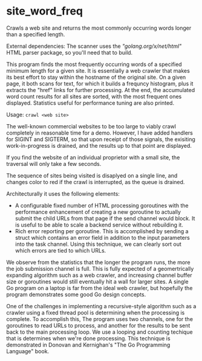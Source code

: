 # site_word_freq
Crawls a web site and returns the most commonly occurring words longer than a specified length.

External dependencies: The scanner uses the *"golang.org/x/net/html"* HTML parser package,
so you'll need that to build.

This program finds the most frequently occurring words of a
specified minimum length for a given site.  It is essentially a
web crawler that makes its best effort to stay within the hostname
of the original site.  On a given page, it both scans for text, for
which it builds a frequncy histogram, plus it extracts the "href"
links for further processing.  At the end, the accumulated word count
results for all sites are sorted, with the most frequent ones displayed.
Statistics useful for performance tuning are also printed.

Usage: `crawl <web site>`
 
The well-known commercial websites to be too large to viably crawl
completely in reasonable time for a demo.  However, I have added handlers
for SIGINT and SIGTERM, so that upon receipt of those signals, the exisiting
work-in-progress is drained, and the results up to that point are displayed.

If you find the website of an individual proprietor with a small site, the
traversal will only take a few seconds.

The sequence of sites being visited is disaplyed on a single line, and
changes color to red if the crawl is interrupted, as the queue is drained.

Architecturally it uses the following elements:
- A configurable fixed number of HTML processing goroutines with
the performance enhancement of creating a new goroutine to actually
submit the child URLs from that page if the send channel would block.
It is useful to be able to scale a backend service without rebuilding it.
- Rich error reporting per goroutine.  This is accomplished by
sending a struct which contains an error field in addition to the
input parameters into the task channel.  Using this technique, we
can clearly sort out which errors are tied to which URLs.

We observe from the statistics that the longer the program runs,
the more the job submission channel is full.  This is fully expected
of a geomertrically expanding algorithm such as a web crawler, and
increasing channel buffer size or goroutines would still eventually
hit a wall for larger sites.  A single Go program on a laptop is far
from the ideal web crawler, but hopefully the program demonstrates
some good Go design concepts.

One of the challenges in implementing a recursive-style algorithm
such as a crawler using a fixed thread pool is determining when the
processing is complete.  To accomplish this, The program uses two
channels, one for the goroutines to read URLs to process, and another
for the results to be sent back to the main processing loop.  We use
a looping and counting techique that is determines when we're done processing.
This technique is demonstrated in Donovan and Kernighan's "The Go Programming
Language" book.
